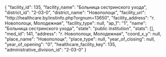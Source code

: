 {
    "facility_id": 135,
    "facility_name": "Больница сестринского ухода",
    "district_id": "2-03-0",
    "district_name": "Новополоцк",
    "facility_url": "http:\/\/healthcare.by\/instinfo.php?orgnum=13650",
    "facility_address": "г. Новополоцк, Молодежная",
    "facility_type": null,
    "ap_1": "1",
    "name": "Больница сестринского ухода",
    "state": "public institution",
    "stats": [],
    "med_id": 141,
    "address": "г. Новополоцк, Молодежная",
    "coord_x_y": null,
    "place_name": "Новополоцк",
    "place_type": null,
    "year_of_closing": null,
    "year_of_opening": "0",
    "healthcare_facility_key": 135,
    "administrative_division_id": "2-03-0"
}